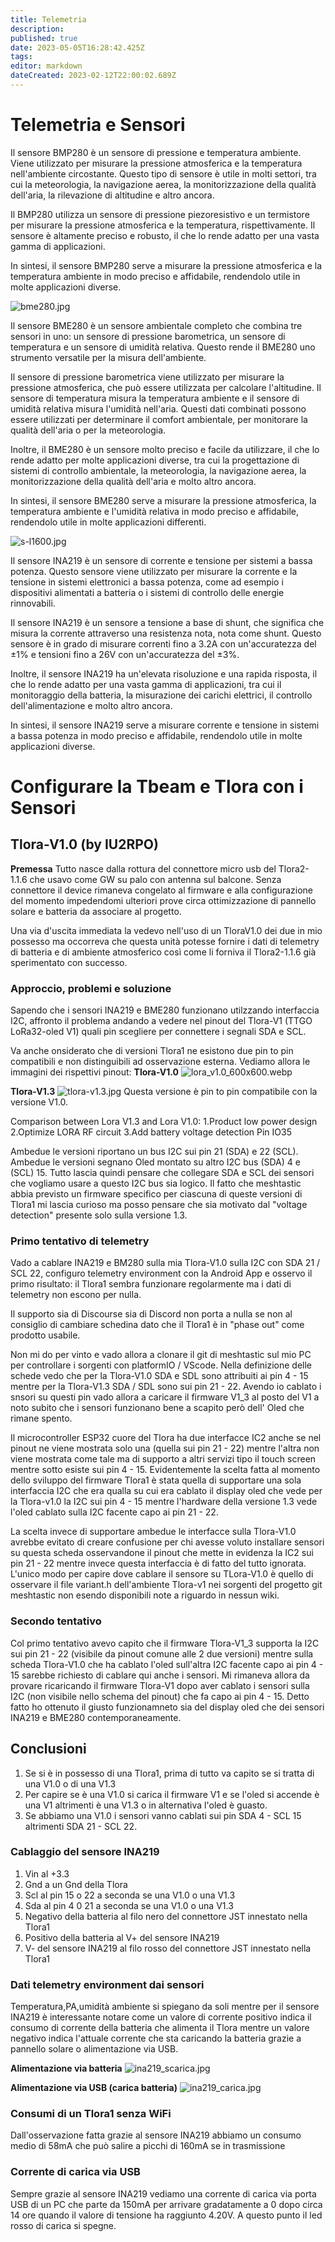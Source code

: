 ```yaml
---
title: Telemetria
description: 
published: true
date: 2023-05-05T16:28:42.425Z
tags: 
editor: markdown
dateCreated: 2023-02-12T22:00:02.689Z
---
```


# Telemetria e Sensori
Il sensore BMP280 è un sensore di pressione e temperatura ambiente. Viene utilizzato per misurare la pressione atmosferica e la temperatura nell'ambiente circostante. Questo tipo di sensore è utile in molti settori, tra cui la meteorologia, la navigazione aerea, la monitorizzazione della qualità dell'aria, la rilevazione di altitudine e altro ancora.

Il BMP280 utilizza un sensore di pressione piezoresistivo e un termistore per misurare la pressione atmosferica e la temperatura, rispettivamente. Il sensore è altamente preciso e robusto, il che lo rende adatto per una vasta gamma di applicazioni.

In sintesi, il sensore BMP280 serve a misurare la pressione atmosferica e la temperatura ambiente in modo preciso e affidabile, rendendolo utile in molte applicazioni diverse.

![bme280.jpg](/bme280.jpg)

Il sensore BME280 è un sensore ambientale completo che combina tre sensori in uno: un sensore di pressione barometrica, un sensore di temperatura e un sensore di umidità relativa. Questo rende il BME280 uno strumento versatile per la misura dell'ambiente.

Il sensore di pressione barometrica viene utilizzato per misurare la pressione atmosferica, che può essere utilizzata per calcolare l'altitudine. Il sensore di temperatura misura la temperatura ambiente e il sensore di umidità relativa misura l'umidità nell'aria. Questi dati combinati possono essere utilizzati per determinare il comfort ambientale, per monitorare la qualità dell'aria o per la meteorologia.

Inoltre, il BME280 è un sensore molto preciso e facile da utilizzare, il che lo rende adatto per molte applicazioni diverse, tra cui la progettazione di sistemi di controllo ambientale, la meteorologia, la navigazione aerea, la monitorizzazione della qualità dell'aria e molto altro ancora.

In sintesi, il sensore BME280 serve a misurare la pressione atmosferica, la temperatura ambiente e l'umidità relativa in modo preciso e affidabile, rendendolo utile in molte applicazioni differenti.

![s-l1600.jpg](/s-l1600.jpg)

Il sensore INA219 è un sensore di corrente e tensione per sistemi a bassa potenza. Questo sensore viene utilizzato per misurare la corrente e la tensione in sistemi elettronici a bassa potenza, come ad esempio i dispositivi alimentati a batteria o i sistemi di controllo delle energie rinnovabili.

Il sensore INA219 è un sensore a tensione a base di shunt, che significa che misura la corrente attraverso una resistenza nota, nota come shunt. Questo sensore è in grado di misurare correnti fino a 3.2A con un'accuratezza del ±1% e tensioni fino a 26V con un'accuratezza del ±3%.

Inoltre, il sensore INA219 ha un'elevata risoluzione e una rapida risposta, il che lo rende adatto per una vasta gamma di applicazioni, tra cui il monitoraggio della batteria, la misurazione dei carichi elettrici, il controllo dell'alimentazione e molto altro ancora.

In sintesi, il sensore INA219 serve a misurare corrente e tensione in sistemi a bassa potenza in modo preciso e affidabile, rendendolo utile in molte applicazioni diverse.

# Configurare la Tbeam e Tlora con i  Sensori

## Tlora-V1.0 (by IU2RPO)
**Premessa**
Tutto nasce dalla rottura del connettore micro usb del Tlora2-1.1.6 che usavo come GW su palo con antenna sul balcone. Senza connettore il device rimaneva congelato al firmware e alla configurazione del momento impedendomi ulteriori prove circa ottimizzazione di pannello solare e batteria da associare al progetto. 

Una via d'uscita immediata la vedevo nell'uso di un TloraV1.0 dei due in mio possesso ma occorreva che questa unità potesse fornire i dati di telemetry di batteria e di ambiente atmosferico così come li forniva il Tlora2-1.1.6 già sperimentato con successo.

### Approccio, problemi e soluzione
Sapendo che i sensori INA219 e BME280 funzionano utilzzando interfaccia I2C, affronto il problema andando a vedere nel pinout del Tlora-V1 (TTGO LoRa32-oled V1) quali pin scegliere per connettere i segnali SDA e SCL.

Va anche onsiderato che di versioni Tlora1 ne esistono due pin to pin compatibili e non distinguibili ad osservazione esterna. Vediamo allora le immagini dei rispettivi pinout:
**Tlora-V1.0**
![lora_v1.0_600x600.webp](/lora_v1.0_600x600.webp)

**Tlora-V1.3**
![tlora-v1.3.jpg](/tlora-v1.3.jpg)
Questa versione è pin to pin compatibile con la versione V1.0.

Comparison between Lora V1.3 and Lora V1.0:
1.Product low power design
2.Optimize LORA RF circuit
3.Add battery voltage detection Pin IO35

Ambedue le versioni riportano un bus I2C sui pin 21 (SDA) e 22 (SCL). Ambedue le versioni segnano Oled montato su altro I2C bus (SDA) 4 e (SCL) 15. Tutto lascia quindi pensare che collegare SDA e SCL dei sensori che vogliamo usare a questo I2C bus sia logico. Il fatto che meshtastic abbia previsto un firmware specifico per ciascuna di queste versioni di Tlora1 mi lascia curioso ma posso pensare che sia motivato dal "voltage detection" presente solo sulla versione 1.3.

### Primo tentativo di telemetry
Vado a cablare INA219 e BM280 sulla mia Tlora-V1.0 sulla I2C con SDA 21 / SCL 22, configuro telemetry environment con la Android App e osservo il primo risultato: il Tlora1 sembra funzionare regolarmente ma i dati di telemetry non escono per nulla.

Il supporto sia di Discourse sia di Discord non porta a nulla se non al consiglio di cambiare schedina dato che il Tlora1 è in "phase out" come prodotto usabile.

Non mi do per vinto e vado allora a clonare il git di meshtastic sul mio PC per controllare i sorgenti con platformIO / VScode. Nella definizione delle schede vedo che per la Tlora-V1.0 SDA e SDL sono attribuiti ai pin 4 - 15 mentre per la Tlora-V1.3 SDA / SDL sono sui pin 21 - 22. Avendo io cablato i snsori su questi pin vado allora a caricare il firmware V1_3 al posto del V1 a noto subito che i sensori funzionano bene a scapito però dell' Oled che rimane spento.

Il microcontroller ESP32 cuore del Tlora ha due interfacce IC2 anche se nel pinout ne viene mostrata solo una (quella sui pin 21 - 22) mentre l'altra non viene mostrata come tale ma di supporto a altri servizi tipo il touch screen mentre sotto esiste sui pin 4 - 15. Evidentemente la scelta fatta al momento dello sviluppo del firmware Tlora1 è stata quella di supportare una sola interfaccia I2C che era qualla su cui era cablato il display oled che vede per la Tlora-v1.0 la I2C sui pin 4 - 15 mentre l'hardware della versione 1.3 vede l'oled cablato sulla I2C facente capo ai pin 21 - 22.  

La scelta invece di supportare ambedue le interfacce sulla Tlora-V1.0 avrebbe evitato di creare confusione per chi avesse voluto installare sensori su questa scheda osservandone il pinout che mette in evidenza la IC2 sui pin 21 - 22 mentre invece questa interfaccia è di fatto del tutto ignorata. L'unico modo per capire dove cablare il sensore su TLora-V1.0 è quello di osservare il file variant.h dell'ambiente Tlora-v1 nei sorgenti del progetto git meshtastic non esendo disponibili note a riguardo in nessun wiki.

### Secondo tentativo
Col primo tentativo avevo capito che il firmware Tlora-V1_3 supporta la I2C sui pin 21 - 22 (visibile da pinout comune alle 2 due versioni) mentre sulla scheda Tlora-V1.0 che ha cablato l'oled sull'altra I2C facente capo ai pin 4 - 15 sarebbe richiesto di cablare qui anche i sensori. Mi rimaneva allora da provare ricaricando il firmware Tlora-V1 dopo aver cablato i sensori sulla I2C (non visibile nello schema del pinout) che fa capo ai pin 4 - 15. Detto fatto ho ottenuto il giusto funzionamneto sia del display oled che dei sensori INA219 e BME280 contemporaneamente.

## Conclusioni
1. Se si è in possesso di una Tlora1, prima di tutto va capito se si tratta di una V1.0 o di una V1.3
2. Per capire se è una V1.0 si carica il firmware V1 e se l'oled si accende è una V1 altrimenti è una V1.3 o in alternativa l'oled è guasto.
3. Se abbiamo una V1.0 i sensori vanno cablati sui pin SDA 4 - SCL 15 altrimenti SDA 21 - SCL 22.

### Cablaggio del sensore INA219
1. Vin al +3.3
1. Gnd a un Gnd della Tlora
1. Scl al pin 15 o 22 a seconda se una V1.0 o una V1.3
1. Sda al pin  4 0 21 a seconda se una V1.0 o una V1.3
1. Negativo della batteria al filo nero del connettore JST innestato nella Tlora1
1. Positivo della batteria al V+ del sensore INA219
1. V- del sensore INA219 al filo rosso del connettore JST innestato nella Tlora1

### Dati telemetry environment dai sensori
Temperatura,PA,umidità ambiente si spiegano da soli mentre per il sensore INA219 è interessante notare come un valore di corrente positivo indica il consumo di corrente della batteria che alimenta il Tlora mentre un valore negativo indica l'attuale corrente che sta caricando la batteria grazie a pannello solare o alimentazione via USB.

**Alimentazione via batteria**
![ina219_scarica.jpg](/ina219_scarica.jpg)

**Alimentazione via USB (carica batteria)**
![ina219_carica.jpg](/ina219_carica.jpg)

### Consumi di un Tlora1 senza WiFi
Dall'osservazione fatta grazie al sensore INA219 abbiamo un consumo medio di 58mA che può salire a picchi di 160mA se in trasmissione

### Corrente di carica via USB
Sempre grazie al sensore INA219 vediamo una corrente di carica via porta USB di un PC che parte da 150mA per arrivare gradatamente a 0 dopo circa 14 ore quando il valore di tensione ha raggiunto 4.20V. A questo punto il led rosso di carica si spegne.